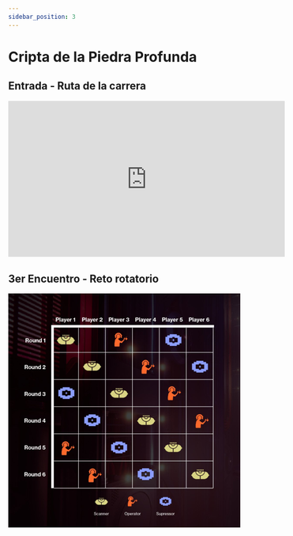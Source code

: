 ```yaml
---
sidebar_position: 3
---
```


# Cripta de la Piedra Profunda

## Entrada - Ruta de la carrera

<iframe width="560" height="315" src="https://www.youtube.com/embed/wD32V2GI-wg?si=DH0976StNja3-cgp" title="YouTube video player" frameborder="0" allow="accelerometer; autoplay; clipboard-write; encrypted-media; gyroscope; picture-in-picture; web-share" referrerpolicy="strict-origin-when-cross-origin" allowfullscreen></iframe>

## 3er Encuentro - Reto rotatorio

![](/img/criptareto3er.png)